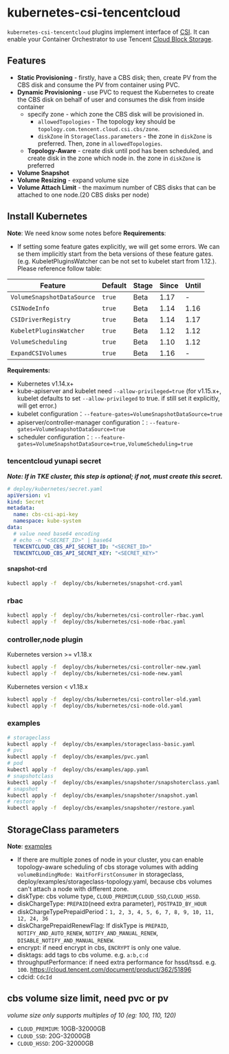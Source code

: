 # kubernetes-csi-tencentcloud

`kubernetes-csi-tencentcloud` plugins implement interface of [CSI](https://github.com/container-storage-interface/spec). It can enable your Container Orchestrator to use Tencent [Cloud Block Storage](https://cloud.tencent.com/product/cbs).

## Features
* **Static Provisioning** - firstly, have a CBS disk; then, create PV from the CBS disk and consume the PV from container using PVC.
* **Dynamic Provisioning** - use PVC to request the Kubernetes to create the CBS disk on behalf of user and consumes the disk from inside container
    * specify zone - which zone the CBS disk will be provisioned in.
        * `allowedTopologies` - The topology key should be `topology.com.tencent.cloud.csi.cbs/zone`.
        * `diskZone` in `StorageClass.parameters` - the zone in `diskZone` is preferred. Then, zone in `allowedTopologies`.
    * **Topology-Aware** - create disk until pod has been scheduled, and create disk in the zone which node in. the zone in `diskZone` is preferred
* **Volume Snapshot**
* **Volume Resizing** - expand volume size
* **Volume Attach Limit** - the maximum number of CBS disks that can be attached to one node.(20 CBS disks per node)

## Install Kubernetes
**Note**:
We need know some notes before **Requirements**:
- If setting some feature gates explicitly, we will get some errors. We can se them implicitly start from the beta versions of these feature gates.(e.g. KubeletPluginsWatcher can be not set to kubelet start from 1.12.). Please reference follow table:

| Feature                    | Default    | Stage   | Since   | Until   |
| -------------------------- | ------ | ---- | ---- | ---- |
| `VolumeSnapshotDataSource` | `true` | Beta | 1.17 | -    |
| `CSINodeInfo`              | `true` | Beta | 1.14 | 1.16 |
| `CSIDriverRegistry`        | `true` | Beta | 1.14 | 1.17 |
| `KubeletPluginsWatcher`    | `true` | Beta | 1.12 | 1.12 |
| `VolumeScheduling`         | `true` | Beta | 1.10 | 1.12 |
| `ExpandCSIVolumes`         | `true` | Beta | 1.16 | - |

**Requirements:**

* Kubernetes v1.14.x+
* kube-apiserver and kubelet need `--allow-privileged=true` (for v1.15.x+, kubelet defaults to set `--allow-privileged` to true. if still set it explicitly, will get error.)
* kubelet configuration：`--feature-gates=VolumeSnapshotDataSource=true`
* apiserver/controller-manager configuration：:  `--feature-gates=VolumeSnapshotDataSource=true`
* scheduler configuration：: `--feature-gates=VolumeSnapshotDataSource=true,VolumeScheduling=true`

### tencentcloud yunapi secret
***Note: If in TKE cluster, this step is optional; if not, must create this secret.***

```yaml
# deploy/kubernetes/secret.yaml
apiVersion: v1
kind: Secret
metadata:
  name: cbs-csi-api-key
  namespace: kube-system
data:
  # value need base64 encoding
  # echo -n "<SECRET_ID>" | base64
  TENCENTCLOUD_CBS_API_SECRET_ID: "<SECRET_ID>"
  TENCENTCLOUD_CBS_API_SECRET_KEY: "<SECRET_KEY>"
```

#### snapshot-crd

```sh
kubectl apply -f  deploy/cbs/kubernetes/snapshot-crd.yaml
```

### rbac

```sh
kubectl apply -f  deploy/cbs/kubernetes/csi-controller-rbac.yaml
kubectl apply -f  deploy/cbs/kubernetes/csi-node-rbac.yaml
```

### controller,node plugin
Kubernetes version >= v1.18.x

```sh
kubectl apply -f  deploy/cbs/kubernetes/csi-controller-new.yaml
kubectl apply -f  deploy/cbs/kubernetes/csi-node-new.yaml
```

Kubernetes version < v1.18.x

```sh
kubectl apply -f  deploy/cbs/kubernetes/csi-controller-old.yaml
kubectl apply -f  deploy/cbs/kubernetes/csi-node-old.yaml
```

### examples

```sh
# storageclass
kubectl apply -f  deploy/cbs/examples/storageclass-basic.yaml
# pvc
kubectl apply -f  deploy/cbs/examples/pvc.yaml
# pod
kubectl apply -f  deploy/cbs/examples/app.yaml
# snapshotclass
kubectl apply -f  deploy/cbs/examples/snapshoter/snapshoterclass.yaml
# snapshot
kubectl apply -f  deploy/cbs/examples/snapshoter/snapshot.yaml
# restore
kubectl apply -f  deploy/cbs/examples/snapshoter/restore.yaml
```

## StorageClass parameters

**Note**: [examples](https://github.com/TencentCloud/kubernetes-csi-tencentcloud/blob/master/deploy/cbs/examples/storageclass-examples.yaml)

* If there are multiple zones of node in your cluster, you can enable topology-aware scheduling of cbs storage volumes with adding `volumeBindingMode: WaitForFirstConsumer` in storageclass, deploy/examples/storageclass-topology.yaml, because cbs volumes can't attach a node with different zone.
* diskType: cbs volume type, `CLOUD_PREMIUM`,`CLOUD_SSD`,`CLOUD_HSSD`.
* diskChargeType: `PREPAID`(need extra parameter), `POSTPAID_BY_HOUR`
* diskChargeTypePrepaidPeriod：`1, 2, 3, 4, 5, 6, 7, 8, 9, 10, 11, 12, 24, 36`
* diskChargePrepaidRenewFlag: If diskType is `PREPAID`, `NOTIFY_AND_AUTO_RENEW`, `NOTIFY_AND_MANUAL_RENEW`, `DISABLE_NOTIFY_AND_MANUAL_RENEW`.
* encrypt: if need encrypt in cbs, `ENCRYPT` is only one value.
* disktags: add tags to cbs volume. e.g. `a:b,c:d`
* throughputPerformance: if need extra performance for hssd/tssd. e.g. `100`. https://cloud.tencent.com/document/product/362/51896
* cdcid: `CdcId`

## cbs volume size limit, need pvc or pv

*volume size only supports multiples of 10 (eg: 100, 110, 120)*
* `CLOUD_PREMIUM`: 10GB-32000GB
* `CLOUD_SSD`: 20G-32000GB
* `CLOUD_HSSD`: 20G-32000GB
